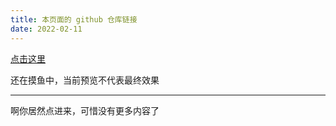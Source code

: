 ```yaml
---
title: 本页面的 github 仓库链接
date: 2022-02-11
---
```


[点击这里](https://github.com/flaribbit/vitepress-theme-sakura)

还在摸鱼中，当前预览不代表最终效果

---

啊你居然点进来，可惜没有更多内容了
